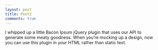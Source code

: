 ```yaml
---
layout: post
title: Post2
comments: true
---
```


I whipped up a little Bacon Ipsum jQuery plugin that uses our API to generate some meaty goodness.  When you’re mocking up a design, now you can use this plugin in your HTML rather than static text.